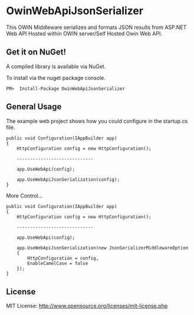 # OwinWebApiJsonSerializer

This OWIN Middleware serializes and formats JSON results from ASP.NET Web API Hosted within OWIN server/Self Hosted Owin Web API.


## Get it on NuGet!

A compiled library is available via NuGet.

To install via the nuget package console.

    PM>  Install-Package OwinWebApiJsonSerializer 



General Usage
-------------

The example web project shows how you could configure in the startup.cs file.

```CSHARP
public void Configuration(IAppBuilder app)
{
    HttpConfiguration config = new HttpConfiguration();

    -----------------------------
    
    app.UseWebApi(config);
    
    app.UseWebApiJsonSerialization(config);
}

```

More Control...



```CSHARP
public void Configuration(IAppBuilder app)
{
    HttpConfiguration config = new HttpConfiguration();

    -----------------------------
    
    app.UseWebApi(config);
    
    app.UseWebApiJsonSerialization(new JsonSerializerMiddlewareOption
    {
        HttpConfiguration = config,
        EnableCamelCase = false
    });
}

```

License
-------

MIT License: http://www.opensource.org/licenses/mit-license.php
